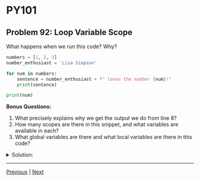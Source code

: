 # PY101
## Problem 92: Loop Variable Scope

What happens when we run this code? Why?

```python
numbers = [1, 2, 3]
number_enthusiast = 'Lisa Simpson'

for num in numbers:
    sentence = number_enthusiast + f" loves the number {num}!"
    print(sentence)

print(num)
```

**Bonus Questions:**
1. What precisely explains why we get the output we do from line 8?
2. How many scopes are there in this snippet, and what variables are available in each?
3. What global variables are there and what local variables are there in this code?

<details>
<summary>Solution:</summary>

Output:
```
Lisa Simpson loves the number 1!
Lisa Simpson loves the number 2!
Lisa Simpson loves the number 3!
3
```

**Explanation:**

There is one scope: the global scope. Printing `num` prints `3` because that's the last value `num` took on in the `for` loop. 

**Important:** `for` loops (and `while` loops, `if` statements, etc.) do not create inner scopes in Python. All variables created in these constructs exist in the same scope as the construct itself.

**Bonus Answers:**

**Bonus 1**: The `for` loop doesn't create a new scope. The variable `num` exists in the same scope as the rest of the code (global scope in this case). After the loop finishes, `num` still exists and holds the last value it was assigned (3).

**Bonus 2**: There is only one scope - the global/module scope. All variables are available everywhere in this code: `numbers`, `number_enthusiast`, `num`, and `sentence`.

**Bonus 3**: All variables are global: `numbers`, `number_enthusiast`, `num`, and `sentence`. There are no local variables because there are no functions.

Contrast with languages like JavaScript where block scope exists:
```python
# Python - loop variable persists:
for i in range(3):
    pass
print(i)  # 2 - works fine

# In languages with block scope, this would error
```

</details>

---

[Previous](91.md) | [Next](93.md)

